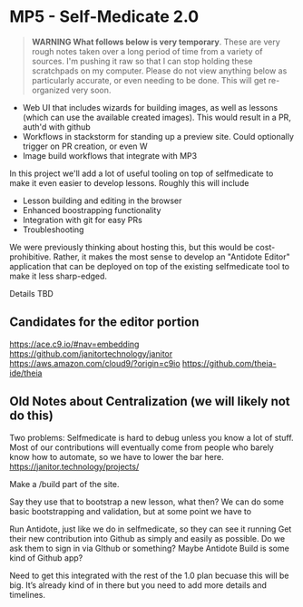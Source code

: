 # MP5 - Self-Medicate 2.0

> **WARNING What follows below is very temporary**. These are very rough notes taken over a long period of time from a variety of sources. I'm pushing it raw so that I can stop holding these scratchpads on my computer. Please do not view anything below as particularly accurate, or even needing to be done. This will get re-organized very soon.


- Web UI that includes wizards for building images, as well as lessons (which can use the available created images). This would result in a PR, auth'd with github
- Workflows in stackstorm for standing up a preview site. Could optionally trigger on PR creation, or even W
- Image build workflows that integrate with MP3

In this project we'll add a lot of useful tooling on top of selfmedicate to make it even easier to develop lessons. Roughly this will include

- Lesson building and editing in the browser
- Enhanced boostrapping functionality
- Integration with git for easy PRs
- Troubleshooting

We were previously thinking about hosting this, but this would be cost-prohibitive. Rather, it makes the most sense to develop an "Antidote Editor" application that can be deployed on top of the existing selfmedicate tool to make it less sharp-edged.

Details TBD

## Candidates for the editor portion

https://ace.c9.io/#nav=embedding
https://github.com/janitortechnology/janitor
https://aws.amazon.com/cloud9/?origin=c9io
https://github.com/theia-ide/theia

## Old Notes about Centralization (we will likely not do this)

Two problems:
Selfmedicate is hard to debug unless you know a lot of stuff. Most of our contributions will eventually come from people who barely know how to automate, so we have to lower the bar here.
https://janitor.technology/projects/





Make a /build part of the site.

Say they use that to bootstrap a new lesson, what then? We can do some basic bootstrapping and validation, but at some point we have to 

Run Antidote, just like we do in selfmedicate, so they can see it running
Get their new contribution into Github as simply and easily as possible. Do we ask them to sign in via GIthub or something? Maybe Antidote Build is some kind of Github app?

Need to get this integrated with the rest of the 1.0 plan becuase this will be big. It’s already kind of in there but you need to add more details and timelines.


